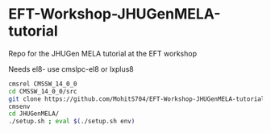 # EFT-Workshop-JHUGenMELA-tutorial
Repo for the JHUGen MELA tutorial at the EFT workshop

Needs el8- use cmslpc-el8 or lxplus8

```bash
cmsrel CMSSW_14_0_0
cd CMSSW_14_0_0/src
git clone https://github.com/MohitS704/EFT-Workshop-JHUGenMELA-tutorial.git
cmsenv
cd JHUGenMELA/
./setup.sh ; eval $(./setup.sh env)
```
